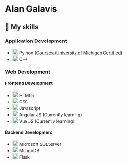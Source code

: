 # Alan Galavis

## 🔧 My skills 
### Application Development
- <img height="18" width="18" src="https://skillicons.dev/icons?i=python" /> Python ([Coursera/University of Michigan Certified](https://www.coursera.org/account/accomplishments/specialization/certificate/89GEQ6MFQ39Q))
- <img height="18" width="18" src="https://skillicons.dev/icons?i=cpp" /> C++
### Web Development
#### Frontend Development
- <img height="18" width="18" src="https://skillicons.dev/icons?i=html" /> HTML5
- <img height="18" width="18" src="https://skillicons.dev/icons?i=css" /> CSS
- <img height="18" width="18" src="https://skillicons.dev/icons?i=js" /> Javascript
- <img height="18" width="18" src="https://skillicons.dev/icons?i=angular" /> Angular JS (Currently learning)
- <img height="18" width="18" src="https://skillicons.dev/icons?i=vue" /> Vue JS (Currently learning)

#### Backend Development
- <img height="18" width="18" src="https://skillicons.dev/icons?i=mysql" /> Microsoft SQLServer
- <img height="18" width="18" src="https://skillicons.dev/icons?i=mongodb" /> MongoDB
- <img height="18" width="18" src="https://skillicons.dev/icons?i=flask" /> Flask
<!--
**alanegd/alanegd** is a ✨ _special_ ✨ repository because its `README.md` (this file) appears on your GitHub profile.

Here are some ideas to get you started:

- 🔭 I’m currently working on ...
- 🌱 I’m currently learning ...
- 👯 I’m looking to collaborate on ...
- 🤔 I’m looking for help with ...
- 💬 Ask me about ...
- 📫 How to reach me: ...
- ⚡ Fun fact: ...
-->
